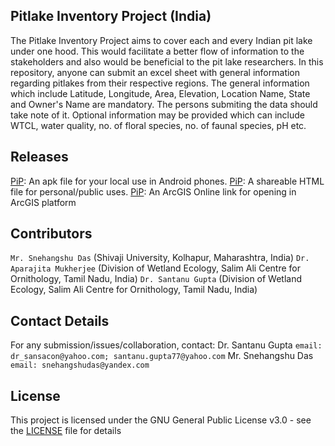 ## Pitlake Inventory Project (India)
The Pitlake Inventory Project aims to cover each and every Indian pit lake under one hood. 
This would facilitate a better flow of information to the stakeholders and also would be beneficial to the pit lake researchers. 
In this repository, anyone can submit an excel sheet with general information regarding pitlakes from their respective regions. 
The general information which include Latitude, Longitude, Area, Elevation, Location Name, State and Owner's Name are mandatory. 
The persons submiting the data should take note of it.
Optional information may be provided which can include WTCL, water quality, no. of floral species, no. of faunal species, pH etc.

## Releases
[PiP](PiP_Android.apk): An apk file for your local use in Android phones.
[PiP](PitlakeInventoryProject(EC).html): A shareable HTML file for personal/public uses.
[PiP](PiPv1.0.0.0): An ArcGIS Online link for opening in ArcGIS platform

## Contributors
`Mr. Snehangshu Das` (Shivaji University, Kolhapur, Maharashtra, India)
`Dr. Aparajita Mukherjee` (Division of Wetland Ecology, Salim Ali Centre for Ornithology, Tamil Nadu, India)
`Dr. Santanu Gupta` (Division of Wetland Ecology, Salim Ali Centre for Ornithology, Tamil Nadu, India)

## Contact Details
For any submission/issues/collaboration, contact:
Dr. Santanu Gupta ``email: dr_sansacon@yahoo.com; santanu.gupta77@yahoo.com``
Mr. Snehangshu Das ``email: snehangshudas@yandex.com``

## License
This project is licensed under the GNU General Public License v3.0 - see the [LICENSE](LICENSE) file for details
